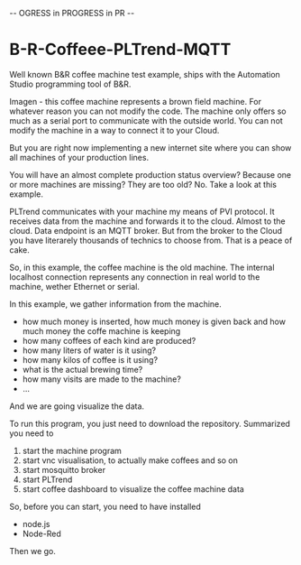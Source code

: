-- OGRESS in PROGRESS in PR --

# B-R-Coffeee-PLTrend-MQTT
Well known B&amp;R coffee machine test example, ships with the Automation Studio programming tool of B&R.

Imagen - this coffee machine represents a brown field machine. For whatever reason you can not modify the code. The machine only offers so much as a serial port to communicate with the outside world. You can not modify the machine in a way to connect it to your Cloud.

But you are right now implementing a new internet site where you can show all machines of your production lines.

You will have an almost complete production status overview? Because one or more machines are missing? They are too old?
No.
Take a look at this example.

PLTrend communicates with your machine my means of PVI protocol. It receives data from the machine and forwards it to the cloud. Almost to the cloud. Data endpoint is an MQTT broker. But from the broker to the Cloud you have literarely thousands of technics to choose from. That is a peace of cake.

So, in this example, the coffee machine is the old machine. The internal localhost connection represents any connection in real world to the machine, wether Ethernet or serial.

In this example, we gather information from the machine.
- how much money is inserted, how much money is given back and how much money the coffe machine is keeping
- how many coffees of each kind are produced?
- how many liters of water is it using?
- how many kilos of coffee is it using?
- what is the actual brewing time?
- how many visits are made to the machine?
- ...

And we are going visualize the data.

To run this program, you just need to download the repository.
Summarized you need to 
1) start the machine program
2) start vnc visualisation, to actually make coffees and so on
3) start mosquitto broker 
4) start PLTrend
5) start coffee dashboard to visualize the coffee machine data

So, before you can start, you need to have installed
- node.js
- Node-Red

Then we go.
